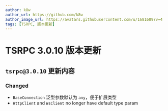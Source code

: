 ```yaml
---
author: k8w
author_url: https://github.com/k8w
author_image_url: https://avatars.githubusercontent.com/u/1681689?v=4
tags: [TSRPC, 版本更新]
---
```


# TSRPC 3.0.10 版本更新



## `tsrpc@3.0.10` 更新内容

### Changed
- `BaseConnection` 泛型参数默认为 `any`，便于扩展类型
- `HttpClient` and `WsClient` no longer have default type param